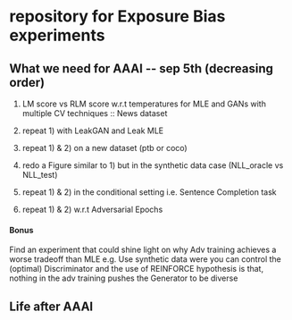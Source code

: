# repository for Exposure Bias experiments


## What we need for AAAI -- sep 5th (decreasing order)

1) LM score vs RLM score w.r.t temperatures for MLE and GANs with multiple CV techniques :: News dataset

2) repeat 1) with LeakGAN and Leak MLE

3) repeat 1) & 2) on a new dataset (ptb or coco)

4) redo a Figure similar to 1) but in the synthetic data case (NLL_oracle vs NLL_test) 

5) repeat 1) & 2) in the conditional setting i.e. Sentence Completion task

6) repeat 1) & 2) w.r.t Adversarial Epochs

#### Bonus

Find an experiment that could shine light on why Adv training achieves a worse tradeoff than MLE
e.g. Use synthetic data were you can control the (optimal) Discriminator and the use of REINFORCE
hypothesis is that, nothing in the adv training pushes the Generator to be diverse


## Life after AAAI




